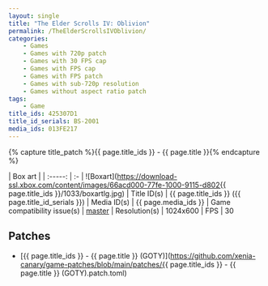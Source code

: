 ```yaml
---
layout: single
title: "The Elder Scrolls IV: Oblivion"
permalink: /TheElderScrollsIVOblivion/
categories:
    - Games
    - Games with 720p patch
    - Games with 30 FPS cap
    - Games with FPS cap
    - Games with FPS patch
    - Games with sub-720p resolution
    - Games without aspect ratio patch
tags:
    - Game
title_ids: 425307D1
title_id_serials: BS-2001
media_ids: 013FE217
---
```

{% capture title_patch %}{{ page.title_ids }} - {{ page.title }}{% endcapture %}

| Box art                     |
| :-----:                     | :-
| ![Boxart](https://download-ssl.xbox.com/content/images/66acd000-77fe-1000-9115-d802{{ page.title_ids }}/1033/boxartlg.jpg)
| Title ID(s)                 | {{ page.title_ids }} ({{ page.title_id_serials }})
| Media ID(s)                 | {{ page.media_ids }}
| Game compatibility issue(s) | [master](https://github.com/xenia-project/game-compatibility/issues/576)
| Resolution(s)               | 1024x600
| FPS                         | 30

## Patches
* [{{ page.title_ids }} - {{ page.title }} (GOTY)](https://github.com/xenia-canary/game-patches/blob/main/patches/{{ page.title_ids }} - {{ page.title }} (GOTY).patch.toml)
